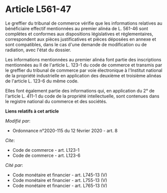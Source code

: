 # Article L561-47

Le greffier du tribunal de commerce vérifie que les informations relatives au bénéficiaire effectif mentionnées au premier
alinéa de L. 561-46 sont complètes et conformes aux dispositions législatives et réglementaires, correspondent aux pièces
justificatives et pièces déposées en annexe et sont compatibles, dans le cas d'une demande de modification ou de radiation,
avec l'état du dossier.

Les informations mentionnées au premier alinéa font partie des inscriptions mentionnées au II de l'article L. 123-1 du code
de commerce et transmis par le greffier du tribunal de commerce par voie électronique à l'Institut national de la propriété
industrielle en application des deuxième et troisième alinéas de l'article L. 123-6 du même code.

Elles font également partie des informations qui, en application du 2° de l'article L. 411-1 du code de la propriété
intellectuelle, sont contenues dans le registre national du commerce et des sociétés.

**Liens relatifs à cet article**

_Modifié par_:

  - Ordonnance n°2020-115 du 12 février 2020 - art. 8

_Cite_:

  - Code de commerce - art. L123-1
  - Code de commerce - art. L123-6

_Cité par_:

  - Code monétaire et financier - art. L745-13 (V)
  - Code monétaire et financier - art. L755-13 (V)
  - Code monétaire et financier - art. L765-13 (V)
